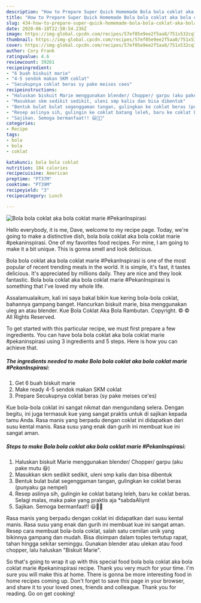 ```yaml
---
description: "How to Prepare Super Quick Homemade Bola bola coklat aka bola coklat marie #PekanInspirasi"
title: "How to Prepare Super Quick Homemade Bola bola coklat aka bola coklat marie #PekanInspirasi"
slug: 434-how-to-prepare-super-quick-homemade-bola-bola-coklat-aka-bola-coklat-marie-pekaninspirasi
date: 2020-06-18T22:50:54.236Z
image: https://img-global.cpcdn.com/recipes/57ef05e9ee2f5aa8/751x532cq70/bola-bola-coklat-aka-bola-coklat-marie-pekaninspirasi-foto-resep-utama.jpg
thumbnail: https://img-global.cpcdn.com/recipes/57ef05e9ee2f5aa8/751x532cq70/bola-bola-coklat-aka-bola-coklat-marie-pekaninspirasi-foto-resep-utama.jpg
cover: https://img-global.cpcdn.com/recipes/57ef05e9ee2f5aa8/751x532cq70/bola-bola-coklat-aka-bola-coklat-marie-pekaninspirasi-foto-resep-utama.jpg
author: Cory Frank
ratingvalue: 4.6
reviewcount: 39261
recipeingredient:
- "6 buah biskuit marie"
- "4-5 sendok makan SKM coklat"
- "Secukupnya coklat beras sy pake meises cees"
recipeinstructions:
- "Haluskan biskuit Marie menggunakan blender/ Chopper/ garpu (aku pake mutu 😆)"
- "Masukkan skm sedikit sedikit, uleni smp kalis dan bisa dibentuk"
- "Bentuk bulat bulat segenggaman tangan, gulingkan ke coklat beras (punyaku ga nempel)"
- "Resep aslinya sih, gulingin ke coklat batang leleh, baru ke coklat beras. Selagi malas, maka pake yang praktis aja *sabdaAliynt"
- "Sajikan. Semoga bermanfaat!! 😃🙏🙋"
categories:
- Recipe
tags:
- bola
- bola
- coklat

katakunci: bola bola coklat 
nutrition: 184 calories
recipecuisine: American
preptime: "PT37M"
cooktime: "PT39M"
recipeyield: "3"
recipecategory: Lunch

---
```



![Bola bola coklat aka bola coklat marie #PekanInspirasi](https://img-global.cpcdn.com/recipes/57ef05e9ee2f5aa8/751x532cq70/bola-bola-coklat-aka-bola-coklat-marie-pekaninspirasi-foto-resep-utama.jpg)

Hello everybody, it is me, Dave, welcome to my recipe page. Today, we're going to make a distinctive dish, bola bola coklat aka bola coklat marie #pekaninspirasi. One of my favorites food recipes. For mine, I am going to make it a bit unique. This is gonna smell and look delicious.

Bola bola coklat aka bola coklat marie #PekanInspirasi is one of the most popular of recent trending meals in the world. It is simple, it's fast, it tastes delicious. It's appreciated by millions daily. They are nice and they look fantastic. Bola bola coklat aka bola coklat marie #PekanInspirasi is something that I've loved my whole life.

Assalamualaikum, kali ini saya bakal bikin kue kering bola-bola coklat, bahannya gampang banget. Hancurkan biskuit marie, bisa menggunakan uleg an atau blender. Kue Bola Coklat Aka Bola Rambutan. Copyright. © © All Rights Reserved.


To get started with this particular recipe, we must first prepare a few ingredients. You can have bola bola coklat aka bola coklat marie #pekaninspirasi using 3 ingredients and 5 steps. Here is how you can achieve that.

<!--inarticleads1-->

##### The ingredients needed to make Bola bola coklat aka bola coklat marie #PekanInspirasi:

1. Get 6 buah biskuit marie
1. Make ready 4-5 sendok makan SKM coklat
1. Prepare Secukupnya coklat beras (sy pake meises ce&#39;es)


Kue bola-bola coklat ini sangat nikmat dan mengundang selera. Dengan begitu, ini juga termasuk kue yang sangat praktis untuk di sajikan kepada tamu Anda. Rasa manis yang berpadu dengan coklat ini didapatkan dari susu kental manis. Rasa susu yang enak dan gurih ini membuat kue ini sangat aman. 

<!--inarticleads2-->

##### Steps to make Bola bola coklat aka bola coklat marie #PekanInspirasi:

1. Haluskan biskuit Marie menggunakan blender/ Chopper/ garpu (aku pake mutu 😆)
1. Masukkan skm sedikit sedikit, uleni smp kalis dan bisa dibentuk
1. Bentuk bulat bulat segenggaman tangan, gulingkan ke coklat beras (punyaku ga nempel)
1. Resep aslinya sih, gulingin ke coklat batang leleh, baru ke coklat beras. Selagi malas, maka pake yang praktis aja *sabdaAliynt
1. Sajikan. Semoga bermanfaat!! 😃🙏🙋


Rasa manis yang berpadu dengan coklat ini didapatkan dari susu kental manis. Rasa susu yang enak dan gurih ini membuat kue ini sangat aman. Resep cara membuat bola-bola coklat, salah satu cemilan unik yang bikinnya gampang dan mudah. Bisa disimpan dalam toples tertutup rapat, tahan hingga sekitar seminggu. Gunakan blender atau ulekan atau food chopper, lalu haluskan &#34;Biskuit Marie&#34;. 

So that's going to wrap it up with this special food bola bola coklat aka bola coklat marie #pekaninspirasi recipe. Thank you very much for your time. I'm sure you will make this at home. There is gonna be more interesting food in home recipes coming up. Don't forget to save this page in your browser, and share it to your loved ones, friends and colleague. Thank you for reading. Go on get cooking!
